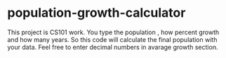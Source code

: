 # population-growth-calculator
This project is CS101 work. You type the population , how percent growth and how many years.
So this code will calculate the final population with your data.
Feel free to enter decimal numbers in avarage growth section.
